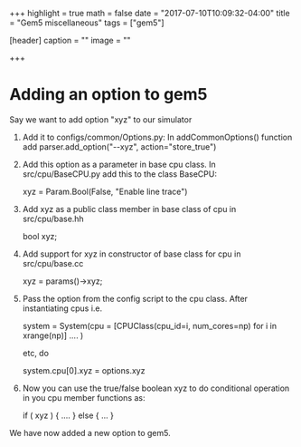 +++
highlight = true
math = false
date = "2017-07-10T10:09:32-04:00"
title = "Gem5 miscellaneous"
tags = ["gem5"]

[header]
  caption = ""
  image = ""

+++
<!--more-->

# Adding an option to gem5

Say we want to add option "xyz" to our simulator

1) Add it to configs/common/Options.py: In addCommonOptions() function add
   parser.add\_option("--xyz", action="store\_true")

2) Add this option as a parameter in base cpu class. In src/cpu/BaseCPU.py
   add this to the class BaseCPU:
  
   xyz = Param.Bool(False, "Enable line trace")

3) Add xyz as a public class member in base class of cpu in src/cpu/base.hh
   
   bool xyz;

4) Add support for xyz in constructor of base class for cpu in src/cpu/base.cc

   xyz               =  params()->xyz;

5) Pass the option from the config script to the cpu class. After instantiating
   cpus i.e.

   system = System(cpu = [CPUClass(cpu_id=i, num_cores=np)
                          for i in xrange(np)] .... ) 
  
   etc, do 
   
   system.cpu[0].xyz = options.xyz

6) Now you can use the true/false boolean xyz to do conditional operation in 
   you cpu member functions as:

   if ( xyz ) {  .... } else { ... }
  
   
We have now added a new option to gem5.

